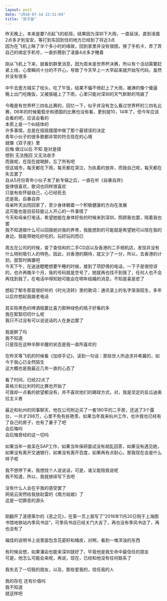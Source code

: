 ```yaml
---
layout: post
date: "2018-07-14 22:31:04"
title: "双子座"
---
```


昨天晚上，本来是要7点起飞的航班，结果因为深圳下大雨，一直延误，直到凌晨2点多才到宝安，等打到车回到住的地方已经到了将近3点  
因为在飞机上眯了半个多小时的缘故，回到家里并没有很困，换了手机卡，弄了弄自己的绑定手机号，一直折腾到了凌晨4点多才睡着  
<br>
刚从飞机上下来，就看到群里消息，因为周末是世界杯决赛，所以有个活动需要赶紧上线，心里瞬间十分的不开心，导致了今天早上一大早起来就开始写代码，虽然并没有很多  
<br>
中午去壹方城买了枕头，吃了午饭，结果不偏不倚赶上了大雨，被淋的像个傻逼  
晚上出门吃晚饭，又被我碰上了下雨，心里只能对深圳的天气默默的骂娘了  
<br>
今晚是有世界杯三四名比赛的，回忆一下，似乎并没有怎么看过世界杯的三四名比赛，06年的时候葡萄牙和德国的比赛也没有看，更别提10，14年了，但今年应该会看的吧，应该会看的  
本质上是一个纠结体的  
许多事情，总是在摇摇摆摆中做了那个最错误的决定  
青年小伙子的很多歌都非常的符合现在的心境  
就像《双子座》里  
后悔 做过以后 不知 是对是错  
想到 无法挽回 又无法收手  
而我呢，在现在就喝醉，忘了所有吧  
但这城市，每天都在下雨，每天都在哭泣，为执着的放弃，而我自己呢，每天都在失去罢了  
自从5月份青年小伙子发了新专辑之后，一直在听《自暴自弃》  
旋律很喜欢，歌词也同样很喜欢  
只是有些怀疑自己，心已经死去  
还是我，自暴自弃  
母亲昨天出院回家了，至少身体朝着一个积极健康的方向在发展  
这可能也是目前较能让人开心的一件事情了  
今天和母亲打电话，希望她能在身体好些的时候来到深圳，照顾我也罢，陪着我也罢  
我不知道做什么可以回报她对我的养育，我能想到的可能就是希望她可以陪在我的身边，我能带她吃好吃的，玩好玩的而已  
<br>
周五在公司的时候，查了查信和的二手CD店以及香港的二手相机店，发现并没有什么特别吸引人的特色，因此，对香港的期待，就又少了一分，所以，去香港的计划，就暂时搁置吧  
今天下午，在迷迷瞪瞪想要午睡的时候，接到了项舒倩的电话，一下子是很惊讶的，也许再晚半个月，我的号码就是空号了，她就再也找不到我了，任何人也不会再找到我了。在电话中得知她可能会在明年结婚的消息，不知是喜是悲了  
<br>
想起了郁冬那首很好听的《时光流转》里的歌词：通讯录上的名字渐渐陌生，多年以后你想起我拨老电话  
<br>
其实棕黑色的啤酒瓶要比喜力那种绿色的瓶子好看的多  
我在絮絮叨叨什么呢  
我只不过没有可以说说话的人在身边罢了  
<br>
我是醉了吗  
我不知道  
只是现在这种半醉半醒的状态是我一直所喜欢的  
<br>
在昨天等飞机的时候看《加缪手记》，读到一句话：那些世人所追求并希冀的，如今于我心已全然陌生  
这大概也是我最近几年一直的心态了  
<br>
看了时间，已经22点了  
英格兰和比利时的比赛也开始了  
可我却一点看的欲望都没有，并不喜欢他们的踢球方式，对，我是坚定的反瓜迪奥拉主义者  
<br>
最近和杭州的同事聊天，他在公司附近买了一套180平的二手房，还送了3个露台，一共才298万，心里不免有些艳羡，如果当年我来杭州工作，也许我也已经有了自己的房子，也有了妻子了吧  
会后悔吗  
会后悔曾经的这一切吗  
<br>
如果当年一直呆在SAP工作，如果当年保研面试没有胡乱回答，如果没有遇见她，如果没有离开交通银行，如果没有离开百度，如果再有点耐心，那我现在会是什么样子呢  
<br>
我不想停下来，我想找个人说说话，可是，谁又能陪我说呢  
我不知道，所以，我就继续写下去吧  
<br>
没有什么人会在乎我的感受罢了  
网易云突然给我放赵雷的《南方姑娘》了  
这是一切罪恶的源头  
<br>

刚翻开了波德莱尔的《恶之花》，在第一页上我写了“2016年11月20日购于上海图书馆地铁站内季风书店”，可季风书店已经关门大吉了，再也没有季风书店了，再也没有了  
<br>
福佳的说明书上说里面包含芫荽籽和橘皮，对啊，看到一堆浑浊的东西  
<br>
有时候会想，如果潘岩也能来深圳就好了，毕竟他是我生命中最信任的朋友  
可是，他怎么可能会来呢，再说，现在，已经和他没有任何联系了  
<br>
我失去了一切我的朋友，以及，那些爱我的，信任我的人  
<br>
我的存在 还有价值吗  
我不知道  
就这样吧  